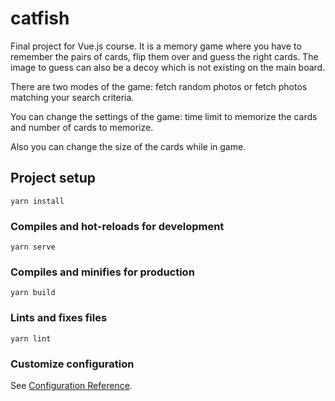 # catfish

Final project for Vue.js course. It is a memory game where you have to remember the pairs of cards, flip them over and guess the right cards. The image to guess can also be a decoy which is not existing on the main board.

There are two modes of the game: fetch random photos or fetch photos matching your search criteria.

You can change the settings of the game: time limit to memorize the cards and number of cards to memorize.

Also you can change the size of the cards while in game.

## Project setup
```
yarn install
```

### Compiles and hot-reloads for development
```
yarn serve
```

### Compiles and minifies for production
```
yarn build
```

### Lints and fixes files
```
yarn lint
```

### Customize configuration
See [Configuration Reference](https://cli.vuejs.org/config/).
